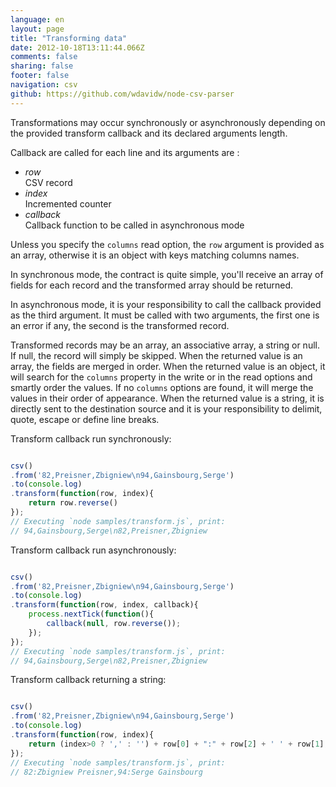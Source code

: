 ```yaml
---
language: en
layout: page
title: "Transforming data"
date: 2012-10-18T13:11:44.066Z
comments: false
sharing: false
footer: false
navigation: csv
github: https://github.com/wdavidw/node-csv-parser
---
```



Transformations may occur synchronously or asynchronously depending
on the provided transform callback and its declared arguments length.

Callback are called for each line and its arguments are :    

*   *row*   
  CSV record
*   *index*   
  Incremented counter
*   *callback*   
  Callback function to be called in asynchronous mode

Unless you specify the `columns` read option, the `row` argument is provided 
as an array, otherwise it is an object with keys matching columns 
names.

In synchronous mode, the contract is quite simple, you'll receive an array 
of fields for each record and the transformed array should be returned.

In asynchronous mode, it is your responsibility to call the callback 
provided as the third argument. It must be called with two arguments,
the first one is an error if any, the second is the transformed record.

Transformed records may be an array, an associative array, a 
string or null. If null, the record will simply be skipped. When the 
returned value is an array, the fields are merged in order. 
When the returned value is an object, it will search for 
the `columns` property in the write or in the read options and 
smartly order the values. If no `columns` options are found, 
it will merge the values in their order of appearance. When the 
returned value is a string, it is directly sent to the destination 
source and it is your responsibility to delimit, quote, escape 
or define line breaks.

Transform callback run synchronously:

```javascript

csv()
.from('82,Preisner,Zbigniew\n94,Gainsbourg,Serge')
.to(console.log)
.transform(function(row, index){
    return row.reverse()
});
// Executing `node samples/transform.js`, print:
// 94,Gainsbourg,Serge\n82,Preisner,Zbigniew

```

Transform callback run asynchronously:

```javascript

csv()
.from('82,Preisner,Zbigniew\n94,Gainsbourg,Serge')
.to(console.log)
.transform(function(row, index, callback){
    process.nextTick(function(){
        callback(null, row.reverse());
    });
});
// Executing `node samples/transform.js`, print:
// 94,Gainsbourg,Serge\n82,Preisner,Zbigniew

```

Transform callback returning a string:

```javascript

csv()
.from('82,Preisner,Zbigniew\n94,Gainsbourg,Serge')
.to(console.log)
.transform(function(row, index){
    return (index>0 ? ',' : '') + row[0] + ":" + row[2] + ' ' + row[1];
});
// Executing `node samples/transform.js`, print:
// 82:Zbigniew Preisner,94:Serge Gainsbourg
```

